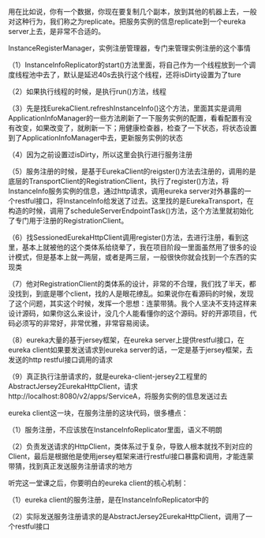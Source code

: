 



用在比如说，你有一个数据，你现在要复制几个副本，放到其他的机器上去，一般对这种行为，我们称之为replicate。把服务实例的信息replicate到一个eureka server上去，是非常不合适的。

 

InstanceRegisterManager，实例注册管理器，专门来管理实例注册的这个事情

 

（1）InstanceInfoReplicator的start()方法里面，将自己作为一个线程放到一个调度线程池中去了，默认是延迟40s去执行这个线程，还将isDirty设置为了ture

 

（2）如果执行线程的时候，是执行run()方法，线程

 

（3）先是找EurekaClient.refreshInstanceInfo()这个方法，里面其实是调用ApplicationInfoManager的一些方法刷新了一下服务实例的配置，看看配置有没有改变，如果改变了，就刷新一下；用健康检查器，检查了一下状态，将状态设置到了ApplicationInfoManager中去，更新服务实例的状态

 

（4）因为之前设置过isDirty，所以这里会执行进行服务注册

 

（5）服务注册的时候，是基于EurekaClient的reigster()方法去注册的，调用的是底层的TransportClient的RegistrationClient，执行了register()方法，将InstanceInfo服务实例的信息，通过http请求，调用eureka server对外暴露的一个restful接口，将InstanceInfo给发送了过去。这里找的是EurekaTransport，在构造的时候，调用了scheduleServerEndpointTask()方法，这个方法里就初始化了专门用于注册的RegistrationClient。

 

（6）找SessionedEurekaHttpClient调用register()方法，去进行注册，看到这里，基本上就被他的这个类体系给绕晕了，我在项目阶段一里面虽然用了很多的设计模式，但是基本上就一两层，或者是两三层，一般很快你就会找到一个东西的实现类

 

（7）他对RegistrationClient的类体系的设计，非常的不合理，我们找了半天，都没找到，到底是哪个client，找的人是眼花缭乱。如果说你在看源码的时候，发现了这个问题，其实这个时候，发挥一个思想：连蒙带猜。我个人坚决不支持这样来设计源码，如果你这么来设计，没几个人能看懂你的这个源码。好的开源项目，代码必须写的非常好，非常优雅，非常容易阅读。

 

（8）eureka大量的基于jersey框架，在eureka server上提供restful接口，在eureka client如果要发送请求到eureka server的话，一定是基于jersey框架，去发送的http restful接口调用的请求

 

（9）真正执行注册请求的，就是eureka-client-jersey2工程里的AbstractJersey2EurekaHttpClient，请求http://localhost:8080/v2/apps/ServiceA，将服务实例的信息发送过去

 

eureka client这一块，在服务注册的这块代码，很多槽点：

 

（1）服务注册，不应该放在InstanceInfoReplicator里面，语义不明朗

 

（2）负责发送请求的HttpClient，类体系过于复杂，导致人根本就找不到对应的Client，最后是根据他是使用jersey框架来进行restful接口暴露和调用，才能连蒙带猜，找到真正发送服务注册请求的地方

 

听完这一堂课之后，你要明白的eureka client的核心机制：

 

（1）eureka client的服务注册，是在InstanceInfoReplicator中的

（2）实际发送服务注册请求的是AbstractJersey2EurekaHttpClient，调用了一个restful接口